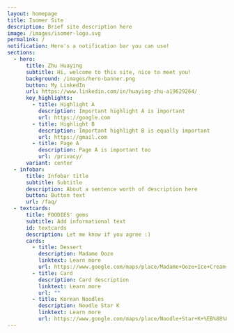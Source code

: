 ```yaml
---
layout: homepage
title: Isomer Site
description: Brief site description here
image: /images/isomer-logo.svg
permalink: /
notification: Here's a notification bar you can use!
sections:
  - hero:
      title: Zhu Huaying
      subtitle: Hi, welcome to this site, nice to meet you!
      background: /images/hero-banner.png
      button: My LinkedIn
      url: https://www.linkedin.com/in/huaying-zhu-a19629264/
      key_highlights:
        - title: Highlight A
          description: Important highlight A is important
          url: https://google.com
        - title: Highlight B
          description: Important highlight B is equally important
          url: https://gmail.com
        - title: Page A
          description: Page A is important too
          url: /privacy/
      variant: center
  - infobar:
      title: Infobar title
      subtitle: Subtitle
      description: About a sentence worth of description here
      button: Button text
      url: /faq/
  - textcards:
      title: FOODIES' gems
      subtitle: Add informational text
      id: textcards
      description: Let me know if you agree :)
      cards:
        - title: Dessert
          description: Madame Ooze
          linktext: Learn more
          url: https://www.google.com/maps/place/Madame+Ooze+Ice+Cream+Cafe+%26+Dessert+Bar+(+Last+Orders+at+10.45pm)/@1.2821398,103.8428572,17z/data=!3m2!4b1!5s0x31da190cd7aa7801:0x1150c2d1cea13cac!4m6!3m5!1s0x31da199cca49c4d1:0x874e5a4760650240!8m2!3d1.2821398!4d103.8454321!16s%2Fg%2F11mprhnpm2?authuser=0&entry=ttu
        - title: Card
          description: Card description
          linktext: Learn more
          url: ""
        - title: Korean Noodles
          description: Noodle Star K
          linktext: Learn more
          url: https://www.google.com/maps/place/Noodle+Star+K+%EB%88%84%EB%93%A4%EC%8A%A4%ED%83%80+%EC%BC%80%EC%9D%B4+@+Tanjong+Pagar/@1.2790721,103.8412305,17z/data=!3m2!4b1!5s0x31da196d3f41ddd5:0xf3418a08e3ad1bc8!4m6!3m5!1s0x31da19e985878021:0x34a7ce33c59c1d57!8m2!3d1.2790721!4d103.8438054!16s%2Fg%2F11jk8t8bxh?authuser=0&entry=ttu
---
```

